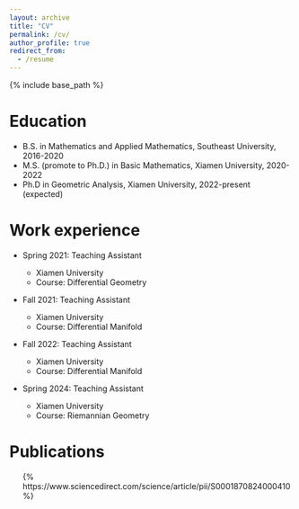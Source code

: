 ```yaml
---
layout: archive
title: "CV"
permalink: /cv/
author_profile: true
redirect_from:
  - /resume
---
```


{% include base_path %}

Education
======
* B.S. in Mathematics and Applied Mathematics, Southeast University, 2016-2020
* M.S. (promote to Ph.D.) in Basic Mathematics, Xiamen University, 2020-2022
* Ph.D in Geometric Analysis, Xiamen University, 2022-present (expected)

Work experience
======
* Spring 2021: Teaching Assistant
  * Xiamen University
  * Course: Differential Geometry

* Fall 2021: Teaching Assistant
  * Xiamen University
  * Course: Differential Manifold

* Fall 2022: Teaching Assistant
  * Xiamen University
  * Course: Differential Manifold
 
* Spring 2024: Teaching Assistant
  * Xiamen University
  * Course: Riemannian Geometry

Publications
======
  <ul>{% https://www.sciencedirect.com/science/article/pii/S0001870824000410 %}</ul>

